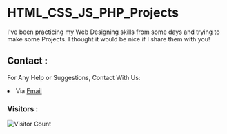 # HTML_CSS_JS_PHP_Projects

I've been practicing my Web Designing skills from some days and trying to make some Projects.
I thought it would be nice if I share them with you!


## Contact :
For Any Help or Suggestions, Contact With Us:
<li> Via <a href="mailto: toxicnoob.sl4d3.official@gmail.com">Email</a>

### Visitors :

![Visitor Count](https://profile-counter.glitch.me/Toxic-Noob/count.svg)
